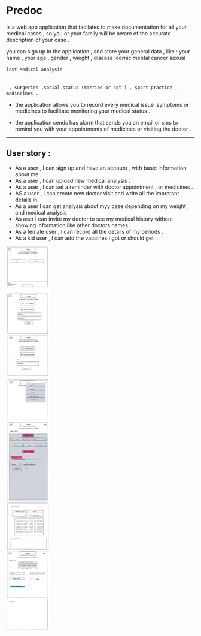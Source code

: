 # Predoc

Is a web app application that facilates to make documentation for all your medical cases , so you or your family will be aware of the accurate description of your case .

you can sign up in the application , and store your general data , like : 
 	your name , your age , gender , wieght , 
 	disease  :cornic 
 	          mental 
 	          cancer 
 	          sexual 
 	          
 	
 	
 	last Medical analysis
 
 	
 	 , surgeries ,social status (married or not ) , sport practice , medincines . 
 	 
 	 
 	 
 	 
- the application allows you to record every medical issue ,symptoms  or medicines to facilitate monitoring your medical status . 
 	
 	
 - the application sends has alarm that sends you an email or sms to remind you with your appointments of medicines or visiting the doctor .
 
 
 
 
 
 
 -------------------------------------------------
## User story : 

- As a user , I can sign up and have an account , with basic information about me . 
- As a user , I can upload new medical analysis .
- As a user , I can set a reminder with doctor appointment , or medicines . 
- AS a user , I can create new doctor visit and write all the improtant details in. 
- As a user I can get analysis about myy case depending on my weight , and medical analysis
- As  aser I can invite my doctor to see my medical history without showing information like other doctors names . 
- As a female user , I can record all the details of my periods .
- As a kid user , I can add the vaccines I got or should get . 

![Frame works](assets/framework.png)


 